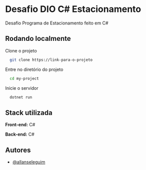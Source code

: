 
# Desafio DIO C# Estacionamento

Desafio Programa de Estacionamento feito em C#


## Rodando localmente

Clone o projeto

```bash
  git clone https://link-para-o-projeto
```

Entre no diretório do projeto

```bash
  cd my-project
```

Inicie o servidor

```bash
  dotnet run
```


## Stack utilizada

**Front-end:** C#

**Back-end:** C#

## Autores

- [@allanseleguim](https://www.github.com/allanseleguim)


